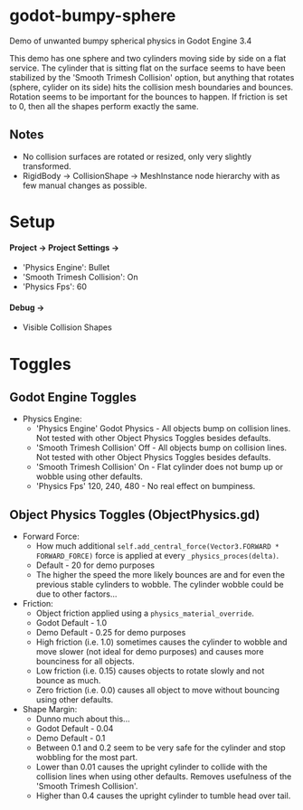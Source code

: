 # godot-bumpy-sphere
Demo of unwanted bumpy spherical physics in Godot Engine 3.4

This demo has one sphere and two cylinders moving side by side on a flat service. The cylinder that is sitting flat on the surface seems to have been stabilized by the 'Smooth Trimesh Collision' option, but anything that rotates (sphere, cylider on its side) hits the collision mesh boundaries and bounces. Rotation seems to be important for the bounces to happen. If friction is set to 0, then all the shapes perform exactly the same.

## Notes
* No collision surfaces are rotated or resized, only very slightly transformed.
* RigidBody -> CollisionShape -> MeshInstance node hierarchy with as few manual changes as possible.

# Setup
#### Project -> Project Settings ->
* 'Physics Engine': Bullet
* 'Smooth Trimesh Collision': On
* 'Physics Fps': 60
#### Debug ->
* Visible Collision Shapes

# Toggles
## Godot Engine Toggles
* Physics Engine:
  * 'Physics Engine' Godot Physics - All objects bump on collision lines. Not tested with other Object Physics Toggles besides defaults.
  * 'Smooth Trimesh Collision' Off - All objects bump on collision lines. Not tested with other Object Physics Toggles besides defaults.
  * 'Smooth Trimesh Collision' On - Flat cylinder does not bump up or wobble using other defaults.
  * 'Physics Fps' 120, 240, 480 - No real effect on bumpiness.
## Object Physics Toggles (ObjectPhysics.gd)
* Forward Force:
  * How much additional `self.add_central_force(Vector3.FORWARD * FORWARD_FORCE)` force is applied at every `_physics_proces(delta)`.
  * Default - 20 for demo purposes
  * The higher the speed the more likely bounces are and for even the previous stable cylinders to wobble. The cylinder wobble could be due to other factors...
* Friction:
  * Object friction applied using a `physics_material_override`.
  * Godot Default - 1.0
  * Demo Default - 0.25 for demo purposes
  * High friction (i.e. 1.0) sometimes causes the cylinder to wobble and move slower (not ideal for demo purposes) and causes more bounciness for all objects.
  * Low friction (i.e. 0.15) causes objects to rotate slowly and not bounce as much.
  * Zero friction (i.e. 0.0) causes all object to move without bouncing using other defaults.
* Shape Margin:
  * Dunno much about this...
  * Godot Default - 0.04
  * Demo Default - 0.1
  * Between 0.1 and 0.2 seem to be very safe for the cylinder and stop wobbling for the most part.
  * Lower than 0.01 causes the upright cylinder to collide with the collision lines when using other defaults. Removes usefulness of the 'Smooth Trimesh Collision'.
  * Higher than 0.4 causes the upright cylinder to tumble head over tail.
